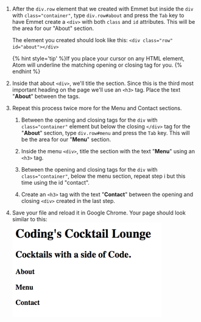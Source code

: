 1. After the `div.row` element that we created with Emmet but inside the `div` with `class="container"`, type `div.row#about` and press the `Tab` key to have Emmet create a `<div>` with both `class` and `id` attributes. This will be the area for our "About" section.

   The element you created should look like this:
    `<div class="row" id="about"></div>`

    {% hint style='tip' %}If you place your cursor on any HTML element, Atom will underline the matching opening or closing tag for you. {% endhint %}

1. Inside that about `<div>`, we'll title the section.  Since this is the third most important heading on the page we'll use an `<h3>` tag. Place the text "**About**" between the tags.

1. Repeat this process twice more for the Menu and Contact sections.

    1. Between the opening and closing tags for the `div` with `class="container"` element but below the closing `</div>` tag for the "**About**" section, type `div.row#menu` and press the `Tab` key. This will be the area for our "**Menu**" section.

    1. Inside the menu `<div>`, title the section with the text "**Menu**" using an `<h3>` tag.

    1. Between the opening and closing tags for the `div` with `class="container"`, below the menu section, repeat step i but this time using the id "contact". 

    1. Create an `<h3>` tag with the text "**Contact**" between the opening and closing `<div>` created in the last step.

1. Save your file and reload it in Google Chrome. Your page should look similar to this:
![](images/headersSectionsEnd.png)
